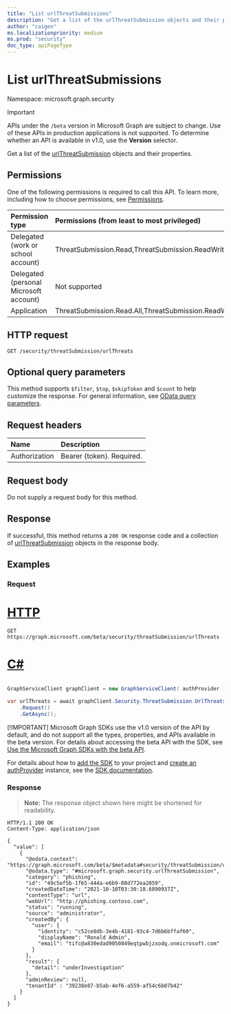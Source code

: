 ```yaml
---
title: "List urlThreatSubmissions"
description: "Get a list of the urlThreatSubmission objects and their properties."
author: "caigen"
ms.localizationpriority: medium
ms.prod: "security"
doc_type: apiPageType
---
```


# List urlThreatSubmissions
Namespace: microsoft.graph.security

> [!IMPORTANT]
> APIs under the `/beta` version in Microsoft Graph are subject to change. Use of these APIs in production applications is not supported. To determine whether an API is available in v1.0, use the **Version** selector.

Get a list of the [urlThreatSubmission](../resources/security-urlthreatsubmission.md) objects and their properties.

## Permissions
One of the following permissions is required to call this API. To learn more, including how to choose permissions, see [Permissions](/graph/permissions-reference).

|Permission type|Permissions (from least to most privileged)|
|:---|:---|
|Delegated (work or school account)|ThreatSubmission.Read,ThreatSubmission.ReadWrite,ThreatSubmission.Read.All,ThreatSubmission.ReadWrite.All|
|Delegated (personal Microsoft account)|Not supported|
|Application|ThreatSubmission.Read.All,ThreatSubmission.ReadWrite.All|

## HTTP request

<!-- {
  "blockType": "ignored"
}
-->
``` http
GET /security/threatSubmission/urlThreats
```

## Optional query parameters
This method supports `$filter`, `$top`, `$skipToken` and `$count` to help customize the response. For general information, see [OData query parameters](/graph/query-parameters).

## Request headers
|Name|Description|
|:---|:---|
|Authorization|Bearer {token}. Required.|

## Request body
Do not supply a request body for this method.

## Response

If successful, this method returns a `200 OK` response code and a collection of [urlThreatSubmission](../resources/security-urlthreatsubmission.md) objects in the response body.

## Examples

### Request

# [HTTP](#tab/http)
<!-- {
  "blockType": "request",
  "name": "list_urlthreatsubmission"
}
-->
``` http
GET https://graph.microsoft.com/beta/security/threatSubmission/urlThreats
```

# [C#](#tab/csharp)

```csharp

GraphServiceClient graphClient = new GraphServiceClient( authProvider );

var urlThreats = await graphClient.Security.ThreatSubmission.UrlThreats
	.Request()
	.GetAsync();

```


 [!IMPORTANT]
 Microsoft Graph SDKs use the v1.0 version of the API by default, and do not support all the types, properties, and APIs available in the beta version. For details about accessing the beta API with the SDK, see [Use the Microsoft Graph SDKs with the beta API](/graph/sdks/use-beta).

 For details about how to [add the SDK](/graph/sdks/sdk-installation) to your project and [create an authProvider](/graph/sdks/choose-authentication-providers) instance, see the [SDK documentation](/graph/sdks/sdks-overview).

### Response
>**Note:** The response object shown here might be shortened for readability.
<!-- {
  "blockType": "response",
  "truncated": true,
  "@odata.type": "Collection(microsoft.graph.security.urlThreatSubmission)"
}
-->
``` http
HTTP/1.1 200 OK
Content-Type: application/json

{
  "value": [
    {
      "@odata.context": "https://graph.microsoft.com/beta/$metadata#security/threatSubmission/urlThreatSubmission/$entity",
      "@odata.type": "#microsoft.graph.security.urlThreatSubmission",
      "category": "phishing",  
      "id": "49c5ef5b-1f65-444a-e6b9-08d772ea2059",
      "createdDateTime": "2021-10-10T03:30:18.6890937Z",
      "contentType": "url",
      "webUrl": "http://phishing.contoso.com",
      "status": "running",
      "source": "administrator",
      "createdBy": {
        "user": {
          "identity": "c52ce8db-3e4b-4181-93c4-7d6b6bffaf60",
          "displayName": "Ronald Admin",
          "email": "tifc@a830edad9050849eqtpwbjzxodq.onmicrosoft.com"
        }
      },
      "result": {
        "detail": "underInvestigation"
      },
      "adminReview": null,
      "tenantId" : "39238e87-b5ab-4ef6-a559-af54c6b07b42"
    }
  ]
}
```

